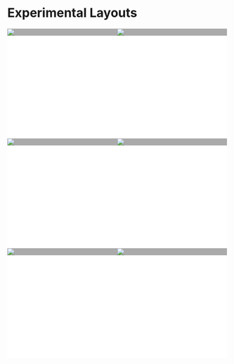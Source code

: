 # Experimental Layouts

<style>
.bg-white {
  background: #aaa;
  color: #ededed;
}
.layout-card {
  background: white;
  cursor: pointer;
  position: relative;
  width: 250px;
  height: 250px;
  display: inline-block;
  line-height: 0;
}
.layout-card img {
  transition: opacity .4s;
}
.layout-card>div:after {
  font-size: 0.833em;
  content: attr(data-name);
  padding: 5%;
  left: 0;
  width: 80%;
  height: 80%;
  margin: 10%;
  top: 0;
  left: 0;
  border: solid 2px;
  border-image-slice: 2;
  box-sizing: border-box;
}
.layout-card>div:before {
  content: attr(data-title);
  font-size: 1.4em;
  font-weight: 100;
  width: 100%;
  padding: 12%;
  left: 0;
  top: 50%;
  transform: translateY(-50%);
}
.layout-card>div:after,
.layout-card>div:before {
  display: block;
  z-index: 1;
  position: absolute;
  transition: opacity .4s;
  opacity: 0;
  text-align: center;
  pointer-events: none;
  box-sizing: border-box;
  line-height: 1.5;
}
.layout-card>div:hover img {
  opacity: 0.2;
}
.layout-card>div:hover:before,
.layout-card>div:hover:after {
  opacity: 1;
}
</style>

<div style="display: flex; flex-wrap: wrap;">
  <div class="layout-card">
    <div class="bg-white" data-title="Cola">
      <a href="/storybook/?path=/story/experimental-layouts--cola-js">
        <img src="/graph.gl/images/layouts/cola.png">
      </a>
    </div>
  </div>

  <div class="layout-card">
    <div class="bg-white" data-title="Hive Plot">
      <a href="/storybook/?path=/story/experimental-layouts--hive-plot">
        <img src="/graph.gl/images/layouts/hive-plot.png">
      </a>
    </div>
  </div>

  <div class="layout-card">
    <div class="bg-white" data-title="MultiGraph">
      <a href="/storybook/?path=/story/experimental-layouts--multigraph">
        <img src="/graph.gl/images/layouts/multi-graph.png">
      </a>
    </div>
  </div>
  <div class="layout-card">
    <div class="bg-white" data-title="ngraph">
      <a href="/storybook/?path=/story/experimental-layouts--ngraph">
        <img src="/graph.gl/images/layouts/ngraph.png">
      </a>
    </div>
  </div>
  <div class="layout-card">
    <div class="bg-white" data-title="Radial">
      <a href="/storybook/?path=/story/experimental-layouts--radial-layout">
        <img src="/graph.gl/images/layouts/radial.png">
      </a>
    </div>
  </div>
  <div class="layout-card">
    <div class="bg-white" data-title="Viz.js">
      <a href="/storybook/?path=/story/experimental-layouts--viz-js">
        <img src="/graph.gl/images/layouts/vizjs.png">
      </a>
    </div>
  </div>
</div>
